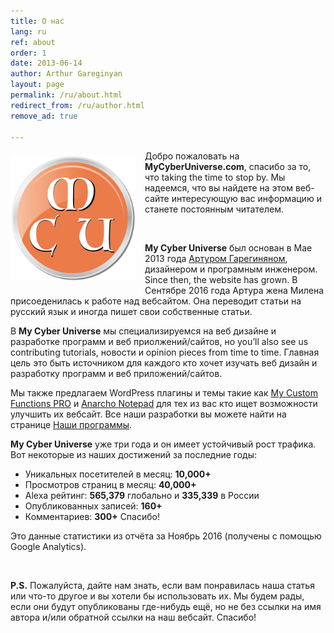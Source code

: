 ```yaml
---
title: О нас
lang: ru
ref: about
order: 1
date: 2013-06-14
author: Arthur Gareginyan
layout: page
permalink: /ru/about.html
redirect_from: /ru/author.html
remove_ad: true

---
```


<img src="/images/WEBSITE/website-logo.png" alt="My Cyber Universe" width="200" class="website-logo" />
<style>
img.website-logo {
	float: left;
	margin-top: 8px;
	margin-right: 15px;
	margin-bottom: 15px;
	//border: 3px solid grey;
	border: none;
}
</style>

Добро пожаловать на **MyCyberUniverse.com**, спасибо за то, что taking the time to stop by. Мы надеемся, что вы найдете на этом веб-сайте интересующую вас информацию и станете постоянным читателем.

<br>

**My Cyber Universe** был основан в Мае 2013 года [Артуром Гарегиняном](http://www.arthurgareginyan.com), дизайнером и програмным инженером. Since then, the website has grown. В Сентябре 2016 года Артура жена Милена присоеденилась к работе над вебсайтом. Она переводит статьи на русский язык и иногда пишет свои собственные статьи.

В **My Cyber Universe** мы специализируемся на веб дизайне и разработке программ и веб приолжений/сайтов, но you’ll also see us contributing tutorials, новости и opinion pieces from time to time. Главная цель это быть источником для каждого кто хочет изучать веб дизайн и разработку программ и веб приложений/сайтов. 

Мы также предлагаем WordPress плагины и темы такие как [My Custom Functions PRO](/web/wp-plugin-my-custom-functions-pro.html) и [Anarcho Notepad](/ru/web/anarcho-notepad.html) для тех из вас кто ищет возможности улучшить их вебсайт. Все наши разработки вы можете найти на странице [Наши программы](/ru/our-programms.html).

**My Cyber Universe** уже три года и он имеет устойчивый рост трафика. Вот некоторые из наших достижений за последние годы:

* Уникальных посетителей в месяц: **10,000+**
* Просмотров страниц в месяц: **40,000+**
* Alexa рейтинг: **565,379** глобально и **335,339** в России
* Опубликованных записей: **160+**
* Комментариев: **300+** Спасибо!

Это данные статистики из отчёта за Ноябрь 2016 (получены с помощью Google Analytics). 


<br>

**P.S.**
Пожалуйста, дайте нам знать, если вам понравилась наша статья или что-то другое и вы хотели бы использовать их. Мы будем рады, если они будут опубликованы где-нибудь ещё, но не без ссылки на имя автора и/или обратной ссылки на наш вебсайт. Спасибо!



